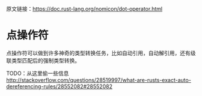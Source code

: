 原文链接：<https://doc.rust-lang.org/nomicon/dot-operator.html>

# 点操作符

点操作符可以做到许多神奇的类型转换任务，比如自动引用，自动解引用，还有级联类型匹配后的强制类型转换。

TODO：从这里偷一些信息 <http://stackoverflow.com/questions/28519997/what-are-rusts-exact-auto-dereferencing-rules/28552082#28552082>
